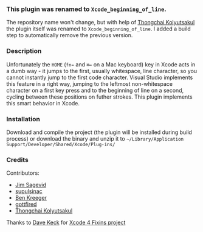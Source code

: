 ### This plugin was renamed to `Xcode_beginning_of_line`.

The repository name won't change, but with help of [Thongchai Kolyutsakul](https://github.com/hlung) the plugin itself was renamed to `Xcode_beginning_of_line`. I added a build step to automatically remove the previous version.

### Description

Unfortunately the `HOME` (`fn←` and `⌘←` on a Mac keyboard) key in Xcode acts in a dumb way - it jumps to the first, usually whitespace, line character, so you cannot instantly jump to the first code character. Visual Studio implements this feature in a right way, jumping to the leftmost non-whitespace character on a first key press and to the beginning of line on a second, cycling between these positions on futher strokes. This plugin implements this smart behavior in Xcode.

### Installation

Download and compile the project (the plugin will be installed during build process) or download the binary and unzip it to `~/Library/Application Support/Developer/Shared/Xcode/Plug-ins/`

### Credits

Contributors:
* [Jim Sagevid](https://github.com/jims)
* [supulsinac](https://github.com/supulsinac)
* [Ben Kreeger](https://github.com/kreeger)
* [gottfired](https://github.com/gottfired)
* [Thongchai Kolyutsakul](https://github.com/hlung)

Thanks to [Dave Keck](https://github.com/davekeck) for [Xcode 4 Fixins project](https://github.com/davekeck/Xcode-4-Fixins)
